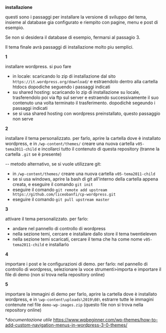 
**installazione**

questi sono i passaggi per installare la versione di sviluppo del tema, insieme al database gia
configurato e riempito con pagine, menu e post di esempio.

Se non si desidera il database di esempio, fermarsi al passagio 3.

Il tema finale avrà passaggi di installazione molto piu semplici.

**1**

installare wordpress. si puo fare 
- in locale: scaricando lo zip di installazione dal sito `https://it.wordpress.org/download/` e estraendolo dentro alla cartella htdocs
dopodiche seguendo i passaggi indicati
- su shared hosting: scaricando lo zip di installazione su locale, trasferendolo poi via ftp sul server e estraendo successivamente il suo contenuto
una volta terminato il trasferimento. dopodichè segeundo i passaggi indicati
- se si usa shared hosting con wordpress preinstallato, questo passaggio non serve

**2**

installare il tema personalizzato.
per farlo, aprire la cartella dove è installato wordpress, e in `/wp-content/themes/`
creare una nuova cartella  `v05-tema2011-child` e incollarci tutto il contenuto di questa repository
(tranne la cartella `.git` se è presente)

-- metodo alternativo, se si vuole utilizzare git:
- in `/wp-content/themes/` creare una nuova cartella  `v05-tema2011-child`
- se si usa windows, aprire la bash di git all'interno della cartella appena creata, e eseguire il comando `git init`
- eseguire il comando `git remote add upstream https://github.com/liceobanfi/cp-wordpress.git`
- eseguire il comando `git pull upstream master`

**3**

attivare il tema personalizzato.
per farlo:
- andare nel pannello di controllo di wordpress
- nella sezione temi, cercare e installare dallo store il tema twentieleven
- nella sezione temi scaricati, cercare il tema che ha come nome `v05-tema2011-child` e installarlo

**4**

importare i post e le configurazioni di demo.
per farlo:
nel pannello di controllo di wordpress, selezionare la voce strumenti>importa e importare il file di demo (non si trova nella repository online)

**5**

importare la immagini di demo
per farlo, aprire la cartella dove è installato wordpress, e in `\wp-content\uploads\2019\08\`
estrarre tutte le immagini contenute nel file `demo-wp-images.zip` (questo file non si trova nella repository online)





**documentazione utile*
https://www.wpbeginner.com/wp-themes/how-to-add-custom-navigation-menus-in-wordpress-3-0-themes/

